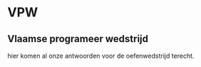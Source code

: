 VPW
===
Vlaamse programeer wedstrijd
----------------------------

hier komen al onze antwoorden voor de oefenwedstrijd terecht.